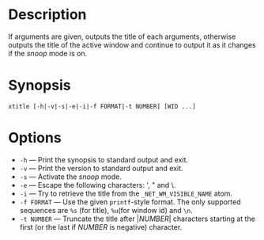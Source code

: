 # Description
If arguments are given, outputs the title of each arguments, otherwise outputs the title of the active window and continue to output it as it changes if the *snoop* mode is on.

# Synopsis
	xtitle [-h|-v|-s|-e|-i|-f FORMAT|-t NUMBER] [WID ...]

# Options
- `-h` — Print the synopsis to standard output and exit.
- `-v` — Print the version to standard output and exit.
- `-s` — Activate the *snoop* mode.
- `-e` — Escape the following characters: ', " and \\.
- `-i` — Try to retrieve the title from the `_NET_WM_VISIBLE_NAME` atom.
- `-f FORMAT` — Use the given `printf`-style format. The only supported sequences are `%s` (for title), `%u`(for window id) and `\n`.
- `-t NUMBER` — Truncate the title after |*NUMBER*| characters starting at the first (or the last if *NUMBER* is negative) character.

